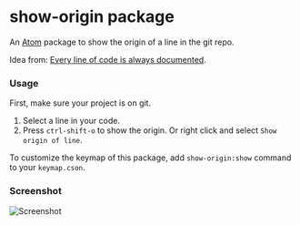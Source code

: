 # show-origin package

An [Atom](https://atom.io) package to show the origin of a line in the git repo.


Idea from: [Every line of code is always documented](http://mislav.uniqpath.com/2014/02/hidden-documentation/).

### Usage

First, make sure your project is on git.
1. Select a line in your code.
2. Press `ctrl-shift-o` to show the origin. Or right click and select `Show origin of line`.

To customize the keymap of this package, add `show-origin:show` command to your `keymap.cson`.

### Screenshot

![Screenshot](http://i.imgur.com/c69Hebc.gif)
